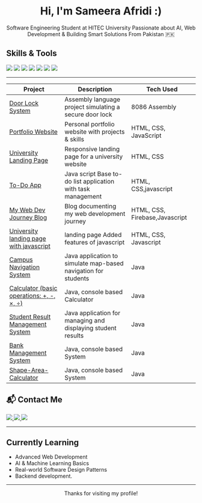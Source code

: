 <h1 align="center"> Hi, I'm Sameera Afridi :) </h1>

<p align="center">
Software Engineering Student at HITEC University  
Passionate about AI, Web Development & Building Smart Solutions  
From Pakistan 🇵🇰  
</p>


##  Skills & Tools

<p>
  <img src="https://img.shields.io/badge/Java-ED8B00?style=for-the-badge&logo=java&logoColor=white"/>
  <img src="https://img.shields.io/badge/Python-3670A0?style=for-the-badge&logo=python&logoColor=white"/>
  <img src="https://img.shields.io/badge/MySQL-00618A?style=for-the-badge&logo=mysql&logoColor=white"/>
  <img src="https://img.shields.io/badge/HTML-E34F26?style=for-the-badge&logo=html5&logoColor=white"/>
  <img src="https://img.shields.io/badge/CSS-1572B6?style=for-the-badge&logo=css3&logoColor=white"/>
  <img src="https://img.shields.io/badge/JavaScript-F7DF1E?style=for-the-badge&logo=javascript&logoColor=black"/>
  <img src="https://img.shields.io/badge/OpenCV-5C3EE8?style=for-the-badge&logo=opencv&logoColor=white"/>
</p>

---

| Project | Description | Tech Used |
|--------|-------------|-----------|
| [Door Lock System](https://sameeraafridi.github.io/door-lock-system-assembly-8086/) | Assembly language project simulating a secure door lock | 8086 Assembly |
| [Portfolio Website](https://sameeraafridi.github.io/portfolio/) | Personal portfolio website with projects & skills | HTML, CSS, JavaScript |
| [University Landing Page](https://sameeraafridi.github.io/university-landing-page/) | Responsive landing page for a university website | HTML, CSS |
| [To-Do App](https://github.com/SameeraAfridi/todo-app-js) | Java script  Base to-do list application with task management | HTML, CSS,javascript |
| [My Web Dev Journey Blog](https://sameeraafridi.github.io/my-webdev-journey/) | Blog documenting my web development journey | HTML, CSS, Firebase,Javascript |
| [University landing page with javascript](https://github.com/SameeraAfridi/university-landing-page-java-script) | landing page  Added features of javascript | HTML, CSS, Javascript |
| [Campus Navigation System](https://sameeraafridi.github.io/Campus-Navigation-System-Java/) | Java application to simulate map-based navigation for students | Java |
| [Calculator (basic operations: +, -, ×, ÷)](https://github.com/SameeraAfridi/Calculator) | Java, console based Calculator | Java |
| [Student Result Management System](https://github.com/SameeraAfridi/Student-Result-Management-System) | Java application for managing and displaying student results | Java |
| [Bank Management System](https://github.com/SameeraAfridi/Bank-Account-Management-System) | Java, console based System | Java |
| [Shape-Area-Calculator](https://github.com/SameeraAfridi/Shape-Area-Calculator) | Java, console based System | Java |

## 📬 Contact Me

<p>
  <a href="mailto: sameeraafridi77@gmail.com">
    <img src="https://img.shields.io/badge/Email-D14836?style=for-the-badge&logo=gmail&logoColor=white"/>
  </a>
  <a href="https://github.com/SameeraAfridi">
    <img src="https://img.shields.io/badge/GitHub-181717?style=for-the-badge&logo=github&logoColor=white"/>
  </a>
  <a href="https://www.linkedin.com/in/sameera-afridi-823833378?utm_source=share&utm_campaign=share_via&utm_content=profile&utm_medium=ios_app">
    <img src="https://img.shields.io/badge/LinkedIn-0077B5?style=for-the-badge&logo=linkedin&logoColor=white"/>
  </a>
</p>


---

## Currently Learning

- Advanced Web Development  
- AI & Machine Learning Basics  
- Real-world Software Design Patterns
- Backend development.

---


<p align="center">
   Thanks for visiting my profile!
</p>
